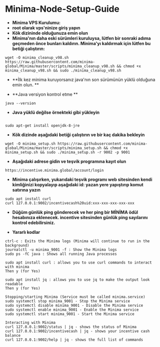 # Minima-Node-Setup-Guide

- **Minima VPS Kurulumu:**
- **root olarak vps'ninize giriş yapın**
- **Kök dizininde olduğunuza emin olun**
- **Minima'nın daha eski sürümleri kuruluysa, lütfen bir sonraki adıma geçmeden önce bunları kaldırın. Minima'yı kaldırmak için lütfen bu betiği çalıştırın:**
```
wget -O minima_cleanup_v98.sh https://raw.githubusercontent.com/minima-global/Minima/master/scripts/minima_cleanup_v98.sh && chmod +x minima_cleanup_v98.sh && sudo ./minima_cleanup_v98.sh
```
- **İlk kez minima kuruyorsanız java'nın son sürümünün yüklü olduğuna emin olun. **

- **Java versiyon kontrol etme **

```
java --version
```

- **Java yüklü değilse örnekteki gibi yükleyin**
```

sudo apt-get install openjdk-8-jre
```

- **Kök dizinde aşağıdaki betiği çalıştırın ve bir kaç dakika bekleyin** 

```
wget -O minima_setup.sh https://raw.githubusercontent.com/minima-global/Minima/master/scripts/minima_setup.sh && chmod +x minima_setup.sh && sudo ./minima_setup.sh -r 9002 -p 9001
```

- **Aşağıdaki adrese gidin ve teşvik programına kayıt olun** 

```
https://incentive.minima.global/account/login
```

- **Minima çalışırken, yukarıdaki teşvik programı web sitesinden kendi kimliğinizi kopyalayıp aşağıdaki id: yazan yere yapıştırıp komut satırına yazın**

```
sudo apt install curl
curl 127.0.0.1:9002/incentivecash%20uid:xxx-xxx-xxx-xxx-xxx
```

- **Düğüm günlük ping gönderecek ve her ping bir MİNİMA ödül hesabınıza eklenecek. incentive sitesinden günlük ping sayılarını kontrol edebilirsiniz.**  

- **Yararlı kodlar**

```
ctrl-c : Exits the Minima logs (Minima will continue to run in the background)
journalctl -u minima_9001 -f : Show the Minima logs
sudo ps -fC java : Shows all running Java processes

sudo apt install curl : allows you to use curl commands to interact with minima
Then y (for Yes)

sudo apt install jq : allows you to use jq to make the output look readable
Then y (for Yes)

Stopping/starting Minima (Service must be called minima.service)
sudo systemctl stop minima_9001 - Stop the Minima service
sudo systemctl disable minima_9001 - Disable the Minima service
sudo systemctl enable minima_9001 - Enable the Minima service 
sudo systemctl start minima_9001 - Start the Minima service

Interacting with Minima
curl 127.0.0.1:9002/status | jq - shows the status of Minima 
curl 127.0.0.1:9002/incentivecash | jq - shows your incentive cash balance
curl 127.0.0.1:9002/help | jq - shows the full list of commands
```





